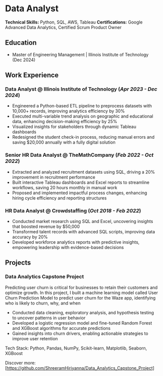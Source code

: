 # Data Analyst
**Technical Skills:** Python, SQL, AWS, Tableau
**Certifications:** Google Advanced Data Analytics, Certified Scrum Product Owner

## Education
- Master of Engineering Management | Illinois Institute of Technology (Dec 2024)

## Work Experience
### Data Analyst @ Illinois Institute of Technology (_Apr 2023 - Dec 2024_)
- Engineered a Python-based ETL pipeline to preprocess datasets with 10,000+ records, improving analytics efficiency by 30%
- Executed multi-variable trend analysis on geographic and educational data, enhancing decision-making efficiency by 25%
- Visualized insights for stakeholders through dynamic Tableau dashboards
- Redesigned the student check-in process, reducing manual errors and saving $20,000 annually with a fully digital solution

### Senior HR Data Analyst @ TheMathCompany (_Feb 2022 - Oct 2022_)
- Extracted and analyzed recruitment datasets using SQL, driving a 20% improvement in recruitment performance
- Built interactive Tableau dashboards and Excel reports to streamline workflows, saving 20 hours monthly in manual work
- Proposed and implemented impactful process changes, enhancing hiring cycle efficiency and reporting structures

### HR Data Analyst @ Crowdstaffing (_Oct 2018 - Feb 2022_)
- Conducted market research using SQL and Excel, uncovering insights that boosted revenue by $50,000
- Transformed talent records with advanced SQL scripts, improving data accuracy by 20%
- Developed workforce analytics reports with predictive insights, empowering leadership with evidence-based decisions

## Projects
### Data Analytics Capstone Project
Predicting user churn is critical for businesses to retain their customers and optimize growth. In this project, I built a machine learning model called User Churn Prediction Model to predict user churn for the Waze app, identifying who is likely to churn, why, and when
- Conducted data cleaning, exploratory analysis, and hypothesis testing to uncover patterns in user behavior
- Developed a logistic regression model and fine-tuned Random Forest and XGBoost algorithms for accurate predictions
- Gained insights into churn drivers, enabling actionable strategies to improve user retention

Tech Stack: Python, Pandas, NumPy, Scikit-learn, Matplotlib, Seaborn, XGBoost

Discover more: [https://github.com/ShreeramHiriyanna/Data_Analytics_Capstone_Project]
